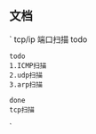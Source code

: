 ## 文档

`
    tcp/ip 端口扫描 todo

    todo 
    1.ICMP扫描
    2.udp扫描
    3.arp扫描

    done
    tcp扫描
`
